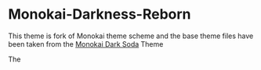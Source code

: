 # Monokai-Darkness-Reborn
This theme is fork of Monokai theme scheme and the base theme files have been taken from the [Monokai Dark Soda](https://github.com/rainje/Monokai-Dark-Soda) Theme

The
